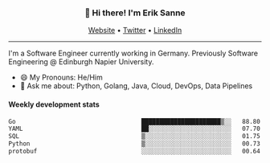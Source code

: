 <h3 align="center">👋 Hi there! I'm Erik Sanne</h3>
<p align="center">
  <a href="https://eriksanne.com">Website</a> •
  <a href="https://twitter.com/ErikKonradSanne">Twitter</a> •
  <a href="https://www.linkedin.com/in/eriksanne/">LinkedIn</a>
</p>

---
I'm a Software Engineer currently working in Germany. Previously Software Engineering @ Edinburgh Napier University.

- 😄 My Pronouns: He/Him
- 💬 Ask me about: Python, Golang, Java, Cloud, DevOps, Data Pipelines

<h4>Weekly development stats</h4>
<!--START_SECTION:waka-->

```txt
Go                                   ██████████████████████▒░░   88.80 %
YAML                                 ██░░░░░░░░░░░░░░░░░░░░░░░   07.70 %
SQL                                  ▒░░░░░░░░░░░░░░░░░░░░░░░░   01.75 %
Python                               ▒░░░░░░░░░░░░░░░░░░░░░░░░   00.73 %
protobuf                             ░░░░░░░░░░░░░░░░░░░░░░░░░   00.64 %
```

<!--END_SECTION:waka-->
